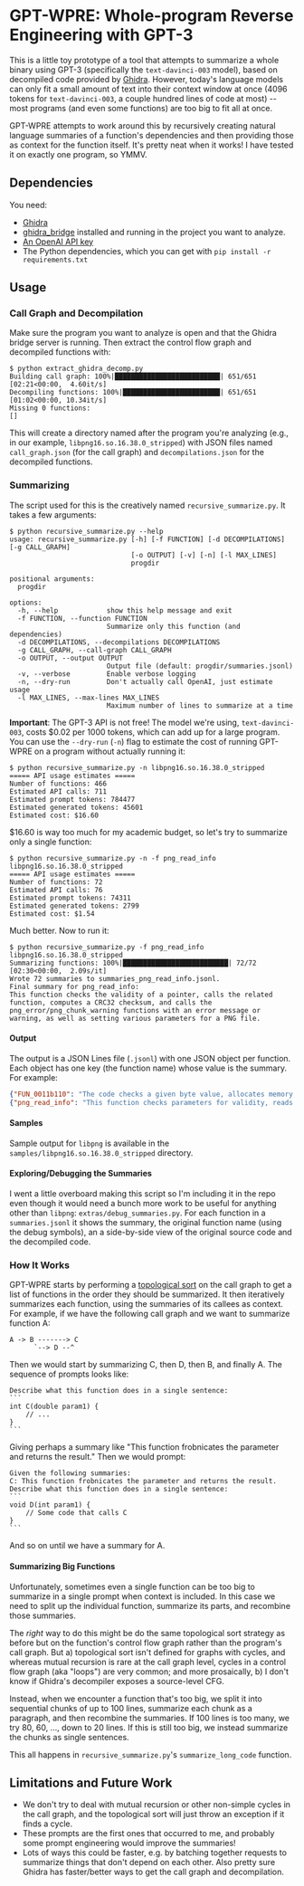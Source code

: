 # GPT-WPRE: Whole-program Reverse Engineering with GPT-3

This is a little toy prototype of a tool that attempts to summarize a whole binary using GPT-3 (specifically the `text-davinci-003` model), based on decompiled code provided by [Ghidra](https://ghidra-sre.org/). However, today's language models can only fit a small amount of text into their context window at once (4096 tokens for `text-davinci-003`, a couple hundred lines of code at most) -- most programs (and even some functions) are too big to fit all at once.

GPT-WPRE attempts to work around this by recursively creating natural language summaries of a function's dependencies and then providing those as context for the function itself. It's pretty neat when it works! I have tested it on exactly one program, so YMMV.

## Dependencies

You need:
* [Ghidra](https://ghidra-sre.org/)
* [ghidra_bridge](https://github.com/justfoxing/ghidra_bridge) installed and running in the project you want to analyze.
* [An OpenAI API key](https://beta.openai.com/account/api-keys)
* The Python dependencies, which you can get with `pip install -r requirements.txt`

## Usage

### Call Graph and Decompilation

Make sure the program you want to analyze is open and that the Ghidra bridge server is running. Then extract the control flow graph and decompiled functions with:

```console
$ python extract_ghidra_decomp.py
Building call graph: 100%|██████████████████████████| 651/651 [02:21<00:00,  4.60it/s]
Decompiling functions: 100%|████████████████████████| 651/651 [01:02<00:00, 10.34it/s]
Missing 0 functions:
[]
```

This will create a directory named after the program you're analyzing (e.g., in our example, `libpng16.so.16.38.0_stripped`) with JSON files named `call_graph.json` (for the call graph) and `decompilations.json` for the decompiled functions.

### Summarizing

The script used for this is the creatively named `recursive_summarize.py`. It takes a few arguments:

```console
$ python recursive_summarize.py --help
usage: recursive_summarize.py [-h] [-f FUNCTION] [-d DECOMPILATIONS] [-g CALL_GRAPH]
                              [-o OUTPUT] [-v] [-n] [-l MAX_LINES]
                              progdir

positional arguments:
  progdir

options:
  -h, --help            show this help message and exit
  -f FUNCTION, --function FUNCTION
                        Summarize only this function (and dependencies)
  -d DECOMPILATIONS, --decompilations DECOMPILATIONS
  -g CALL_GRAPH, --call-graph CALL_GRAPH
  -o OUTPUT, --output OUTPUT
                        Output file (default: progdir/summaries.jsonl)
  -v, --verbose         Enable verbose logging
  -n, --dry-run         Don't actually call OpenAI, just estimate usage
  -l MAX_LINES, --max-lines MAX_LINES
                        Maximum number of lines to summarize at a time
```

**Important**: The GPT-3 API is not free! The model we're using, `text-davinci-003`, costs $0.02 per 1000 tokens, which can add up for a large program. You can use the `--dry-run` (`-n`) flag to estimate the cost of running GPT-WPRE on a program without actually running it:

```console
$ python recursive_summarize.py -n libpng16.so.16.38.0_stripped
===== API usage estimates =====
Number of functions: 466
Estimated API calls: 711
Estimated prompt tokens: 784477
Estimated generated tokens: 45601
Estimated cost: $16.60
```

$16.60 is way too much for my academic budget, so let's try to summarize only a single function:

```console
$ python recursive_summarize.py -n -f png_read_info libpng16.so.16.38.0_stripped
===== API usage estimates =====
Number of functions: 72
Estimated API calls: 76
Estimated prompt tokens: 74311
Estimated generated tokens: 2799
Estimated cost: $1.54
```

Much better. Now to run it:

```console
$ python recursive_summarize.py -f png_read_info libpng16.so.16.38.0_stripped
Summarizing functions: 100%|██████████████████████████| 72/72 [02:30<00:00,  2.09s/it]
Wrote 72 summaries to summaries_png_read_info.jsonl.
Final summary for png_read_info:
This function checks the validity of a pointer, calls the related function, computes a CRC32 checksum, and calls the png_error/png_chunk_warning functions with an error message or warning, as well as setting various parameters for a PNG file.
```

#### Output

The output is a JSON Lines file (`.jsonl`) with one JSON object per function. Each object has one key (the function name) whose value is the summary. For example:

```json
{"FUN_0011b110": "The code checks a given byte value, allocates memory, reads data from a given pointer, checks two arrays for consistency, modifies certain bits from a given parameter, calculates a CRC32 checksum, and calls the png_chunk_benign_error() function with a message based on the zlib return code."}
{"png_read_info": "This function checks parameters for validity, reads data, calculates a CRC32 checksum, allocates memory, and sets values for various parameters."}
```

#### Samples

Sample output for `libpng` is available in the `samples/libpng16.so.16.38.0_stripped` directory.

#### Exploring/Debugging the Summaries

I went a little overboard making this script so I'm including it in the repo even though it would need a bunch more work to be useful for anything other than `libpng`: `extras/debug_summaries.py`. For each function in a `summaries.jsonl` it shows the summary, the original function name (using the debug symbols), an a side-by-side view of the original source code and the decompiled code.

### How It Works

GPT-WPRE starts by performing a [topological sort](https://en.wikipedia.org/wiki/Topological_sorting) on the call graph to get a list of functions in the order they should be summarized. It then iteratively summarizes each function, using the summaries of its callees as context. For example, if we have the following call graph and we want to summarize function A:

```
A -> B -------> C
      `--> D --^
```

Then we would start by summarizing C, then D, then B, and finally A. The sequence of prompts looks like:

````
Describe what this function does in a single sentence:
```
int C(double param1) {
    // ...
}
```
````

Giving perhaps a summary like "This function frobnicates the parameter and returns the result." Then we would prompt:

````
Given the following summaries:
C: This function frobnicates the parameter and returns the result.
Describe what this function does in a single sentence:
```
void D(int param1) {
    // Some code that calls C
}
```
````

And so on until we have a summary for A.

#### Summarizing Big Functions

Unfortunately, sometimes even a single function can be too big to summarize in a single prompt when context is included. In this case we need to split up the individual function, summarize its parts, and recombine those summaries.

The *right* way to do this might be do the same topological sort strategy as before but on the function's control flow graph rather than the program's call graph. But a) topological sort isn't defined for graphs with cycles, and whereas mutual recursion is rare at the call graph level, cycles in a control flow graph (aka "loops") are very common; and more prosaically, b) I don't know if Ghidra's decompiler exposes a source-level CFG.

Instead, when we encounter a function that's too big, we split it into sequential chunks of up to 100 lines, summarize each chunk as a paragraph, and then recombine the summaries. If 100 lines is too many, we try 80, 60, ..., down to 20 lines. If this is still too big, we instead summarize the chunks as single sentences.

This all happens in `recursive_summarize.py`'s `summarize_long_code` function.

## Limitations and Future Work

* We don't try to deal with mutual recursion or other non-simple cycles in the call graph, and the topological sort will just throw an exception if it finds a cycle.
* These prompts are the first ones that occurred to me, and probably some prompt engineering would improve the summaries!
* Lots of ways this could be faster, e.g. by batching together requests to summarize things that don't depend on each other. Also pretty sure Ghidra has faster/better ways to get the call graph and decompilation.
